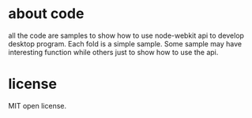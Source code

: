about code
====

all the code are samples to show how to use node-webkit api to develop desktop program.
Each fold is a simple sample. Some sample may have interesting function while others
just to show how to use the api.

license
====

MIT open license.